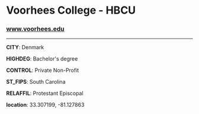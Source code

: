 # Voorhees College - HBCU
### www.voorhees.edu
---
**CITY**: Denmark

**HIGHDEG**: Bachelor's degree

**CONTROL**: Private Non-Profit

**ST_FIPS**: South Carolina

**RELAFFIL**: Protestant Episcopal

**location**: 33.307199, -81.127863